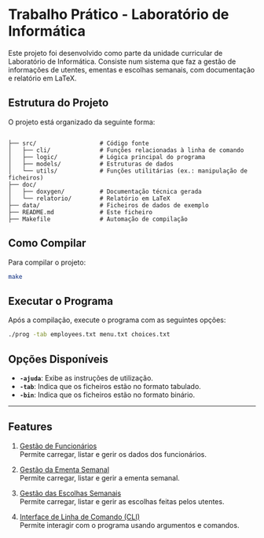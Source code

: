 # Trabalho Prático - Laboratório de Informática

Este projeto foi desenvolvido como parte da unidade curricular de Laboratório de Informática. Consiste num sistema que faz a gestão de informações de utentes, ementas e escolhas semanais, com documentação e relatório em LaTeX.

## Estrutura do Projeto
O projeto está organizado da seguinte forma:

```plaintext

├── src/                  # Código fonte
│   ├── cli/              # Funções relacionadas à linha de comando
│   ├── logic/            # Lógica principal do programa
│   ├── models/           # Estruturas de dados
│   └── utils/            # Funções utilitárias (ex.: manipulação de ficheiros)
├── doc/
│   ├── doxygen/          # Documentação técnica gerada
│   └── relatorio/        # Relatório em LaTeX
├── data/                 # Ficheiros de dados de exemplo
├── README.md             # Este ficheiro
├── Makefile              # Automação de compilação

```

## Como Compilar
Para compilar o projeto:
```bash
make
```
## Executar o Programa
Após a compilação, execute o programa com as seguintes opções:
```bash
./prog -tab employees.txt menu.txt choices.txt
```
## Opções Disponíveis

- **`-ajuda`**: Exibe as instruções de utilização.
- **`-tab`**: Indica que os ficheiros estão no formato tabulado.
- **`-bin`**: Indica que os ficheiros estão no formato binário.

---

## Features 

1. [Gestão de Funcionários](doc/feature_employees.md)  
   Permite carregar, listar e gerir os dados dos funcionários.

2. [Gestão da Ementa Semanal](doc/feature_menu.md)  
   Permite carregar, listar e gerir a ementa semanal.

3. [Gestão das Escolhas Semanais](doc/feature_choices.md)  
   Permite carregar, listar e gerir as escolhas feitas pelos utentes.

4. [Interface de Linha de Comando (CLI)](doc/feature_cli.md)  
   Permite interagir com o programa usando argumentos e comandos.

